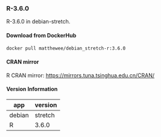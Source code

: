 ### R-3.6.0
R-3.6.0 in debian-stretch.    
#### Download from DockerHub
```bash
docker pull matthewee/debian_stretch-r:3.6.0  
```  

#### CRAN mirror  
R CRAN mirror: https://mirrors.tuna.tsinghua.edu.cn/CRAN/
#### Version Information
| app | version |
| --- | --- |
| debian | stretch |
| R | 3.6.0 |
